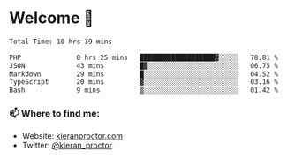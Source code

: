 # Welcome 🦘

<!--START_SECTION:waka-->

```txt
Total Time: 10 hrs 39 mins

PHP              8 hrs 25 mins   ███████████████████▓░░░░░   78.81 %
JSON             43 mins         █▓░░░░░░░░░░░░░░░░░░░░░░░   06.75 %
Markdown         29 mins         █░░░░░░░░░░░░░░░░░░░░░░░░   04.52 %
TypeScript       20 mins         ▓░░░░░░░░░░░░░░░░░░░░░░░░   03.16 %
Bash             9 mins          ▒░░░░░░░░░░░░░░░░░░░░░░░░   01.42 %
```

<!--END_SECTION:waka-->

### 📫 Where to find me:

-   Website: [kieranproctor.com](https://kieranproctor.com/)
-   Twitter: [@kieran_proctor](https://twitter.com/kieran_proctor)
